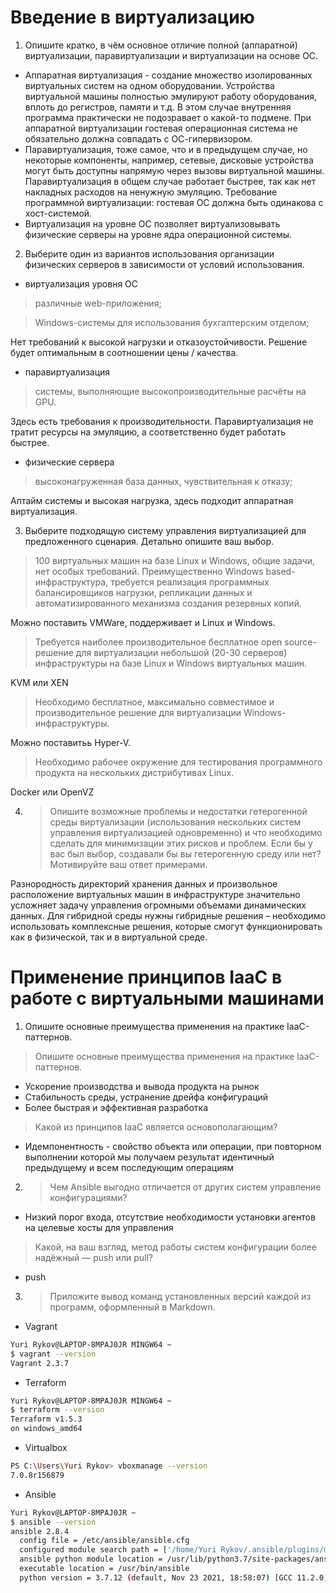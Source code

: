 # Введение в виртуализацию

1. Опишите кратко, в чём основное отличие полной (аппаратной) виртуализации, паравиртуализации и виртуализации на основе ОС.

* Аппаратная виртуализация - создание множество изолированных виртуальных систем на одном оборудовании. Устройства виртуальной машины полностью эмулируют работу оборудования, вплоть до регистров, памяти и т.д. В этом случае внутренняя программа практически не подозравает о какой-то подмене.
При аппаратной виртуализации гостевая операционная система не обязательно должна совпадать с ОС-гипервизором. 
* Паравиртуализация, тоже самое, что и в предыдущем случае, но некоторые компоненты, например, сетевые, дисковые устройства могут быть доступны напрямую через вызовы виртуальной машины. 
Паравиртуализация в общем случае работает быстрее, так как нет накладных расходов на ненужную эмуляцию. Требование программной виртуализации: гостевая ОС должна быть одинакова с хост-системой.
* Виртуализация на уровне ОС позволяет виртуализовывать физические серверы на уровне ядра операционной системы.

2. Выберите один из вариантов использования организации физических серверов в зависимости от условий использования.

* виртуализация уровня ОС 
> различные web-приложения;

> Windows-системы для использования бухгалтерским отделом;

Нет требований к высокой нагрузки и отказоустойчивости.
Решение будет оптимальным в соотношении цены / качества.

* паравиртуализация
> системы, выполняющие высокопроизводительные расчёты на GPU.

Здесь есть требования к производительности.
Паравиртуализация не тратит ресурсы на эмуляцию, а соответственно будет работать быстрее.

* физические сервера
> высоконагруженная база данных, чувствительная к отказу;

Аптайм системы и высокая нагрузка, здесь подходит аппаратная виртуализация.

3. Выберите подходящую систему управления виртуализацией для предложенного сценария. Детально опишите ваш выбор.

> 100 виртуальных машин на базе Linux и Windows, общие задачи, нет особых требований. Преимущественно Windows based-инфраструктура, требуется реализация программных балансировщиков нагрузки, репликации данных и автоматизированного механизма создания резервных копий.

Можно поставить VMWare, поддерживает и Linux и Windows. 

> Требуется наиболее производительное бесплатное open source-решение для виртуализации небольшой (20-30 серверов) инфраструктуры на базе Linux и Windows виртуальных машин.

KVM или XEN

> Необходимо бесплатное, максимально совместимое и производительное решение для виртуализации Windows-инфраструктуры.

Можно поставитьь Hyper-V.

> Необходимо рабочее окружение для тестирования программного продукта на нескольких дистрибутивах Linux.

Docker или OpenVZ


4. >Опишите возможные проблемы и недостатки гетерогенной среды виртуализации (использования нескольких систем управления виртуализацией одновременно) и что необходимо сделать для минимизации этих рисков и проблем. Если бы у вас был выбор, создавали бы вы гетерогенную среду или нет? Мотивируйте ваш ответ примерами.

Разнородность директорий хранения данных и произвольное расположение виртуальных машин в инфраструктуре значительно усложняет задачу управления огромными объемами динамических данных.
Для гибридной среды нужны гибридные решения – необходимо использовать комплексные решения, которые смогут функционировать как в физической, так и в виртуальной среде.

# Применение принципов IaaC в работе с виртуальными машинами

1. Опишите основные преимущества применения на практике IaaC-паттернов.
>Опишите основные преимущества применения на практике IaaC-паттернов.
- Ускорение производства и вывода продукта на рынок
- Стабильность среды, устранение дрейфа конфигураций
- Более быстрая и эффективная разработка
> Какой из принципов IaaC является основополагающим?
- Идемпонентность - свойство объекта или операции, при повторном выполнении которой мы получаем результат идентичный предыдущему и всем последующим операциям

2. >Чем Ansible выгодно отличается от других систем управление конфигурациями?
- Низкий порог входа, отсутствие необходимости установки агентов на целевые хосты для управления
>Какой, на ваш взгляд, метод работы систем конфигурации более надёжный — push или pull?
- push

3. >Приложите вывод команд установленных версий каждой из программ, оформленный в Markdown. 
- Vagrant
```bash
Yuri Rykov@LAPTOP-8MPAJ0JR MINGW64 ~
$ vagrant --version
Vagrant 2.3.7
```
- Terraform
```bash
Yuri Rykov@LAPTOP-8MPAJ0JR MINGW64 ~
$ terraform --version
Terraform v1.5.3
on windows_amd64
```
- Virtualbox
```bash
PS C:\Users\Yuri Rykov> vboxmanage --version
7.0.8r156879
```
- Ansible
```bash
Yuri Rykov@LAPTOP-8MPAJ0JR ~
$ ansible --version
ansible 2.8.4
  config file = /etc/ansible/ansible.cfg
  configured module search path = ['/home/Yuri Rykov/.ansible/plugins/modules', '/usr/share/ansible/plugins/modules']
  ansible python module location = /usr/lib/python3.7/site-packages/ansible
  executable location = /usr/bin/ansible
  python version = 3.7.12 (default, Nov 23 2021, 18:58:07) [GCC 11.2.0]
```